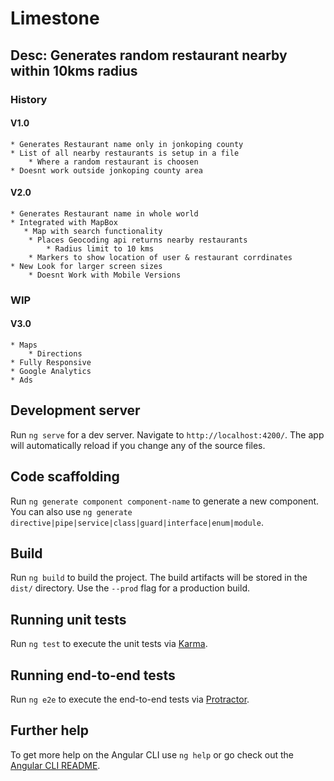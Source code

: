 # Limestone

## Desc: Generates random restaurant nearby within 10kms radius 
### History
#### V1.0
    * Generates Restaurant name only in jonkoping county 
    * List of all nearby restaurants is setup in a file 
        * Where a random restaurant is choosen
    * Doesnt work outside jonkoping county area
#### V2.0
    * Generates Restaurant name in whole world 
    * Integrated with MapBox
       * Map with search functionality 
        * Places Geocoding api returns nearby restaurants 
            * Radius limit to 10 kms  
        * Markers to show location of user & restaurant corrdinates
    * New Look for larger screen sizes
        * Doesnt Work with Mobile Versions
### WIP
#### V3.0
    * Maps
        * Directions
    * Fully Responsive
    * Google Analytics
    * Ads

## Development server

Run `ng serve` for a dev server. Navigate to `http://localhost:4200/`. The app will automatically reload if you change any of the source files.

## Code scaffolding

Run `ng generate component component-name` to generate a new component. You can also use `ng generate directive|pipe|service|class|guard|interface|enum|module`.

## Build

Run `ng build` to build the project. The build artifacts will be stored in the `dist/` directory. Use the `--prod` flag for a production build.

## Running unit tests

Run `ng test` to execute the unit tests via [Karma](https://karma-runner.github.io).

## Running end-to-end tests

Run `ng e2e` to execute the end-to-end tests via [Protractor](http://www.protractortest.org/).

## Further help

To get more help on the Angular CLI use `ng help` or go check out the [Angular CLI README](https://github.com/angular/angular-cli/blob/master/README.md).
